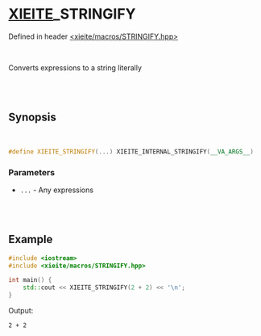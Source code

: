 # [XIEITE](../macros.md)\_STRINGIFY
Defined in header [<xieite/macros/STRINGIFY.hpp>](../../include/xieite/macros/STRINGIFY.hpp)

<br/>

Converts expressions to a string literally

<br/><br/>

## Synopsis

<br/>

```cpp
#define XIEITE_STRINGIFY(...) XIEITE_INTERNAL_STRINGIFY(__VA_ARGS__)
```
### Parameters
- `...` - Any expressions

<br/><br/>

## Example
```cpp
#include <iostream>
#include <xieite/macros/STRINGIFY.hpp>

int main() {
	std::cout << XIEITE_STRINGIFY(2 + 2) << '\n';
}
```
Output:
```
2 + 2
```
